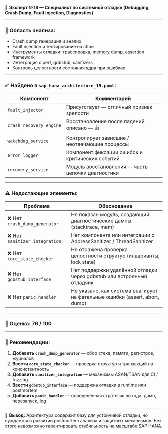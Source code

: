 🧪 **Эксперт №18 — Специалист по системной отладке (Debugging, Crash Dump, Fault Injection, Diagnostics)**

---

### 🎯 Область анализа:

* Crash dump генерация и анализ
* Fault injection и тестирование на сбои
* Инструменты отладки: трассировка, memory dump, assertion framework
* Интеграция с perf, gdbstub, sanitizers
* Контроль целостности состояния ядра при ошибках

---

### ✅ Найдено в `sap_hana_architecture_19.puml`:

| Компонент               | Комментарий                                       |
| ----------------------- | ------------------------------------------------- |
| `fault_injector`        | Присутствует — отличный признак зрелости          |
| `crash_recovery_engine` | Восстановление после падений описано — 👍         |
| `watchdog_service`      | Контролирует зависшие / неотвечающие процессы     |
| `error_logger`          | Компонент фиксации ошибок и критических событий   |
| `recovery_service`      | Модуль восстановления — часть цепочки диагностики |

---

### ⚠️ Недостающие элементы:

| Проблема                      | Обоснование                                                                 |
| ----------------------------- | --------------------------------------------------------------------------- |
| ❌ Нет `crash_dump_generator`  | Не показан модуль, создающий диагностические дампы (stacktrace, mem)        |
| ❌ Нет `sanitizer_integration` | Нет компонента или интеграции с AddressSanitizer / ThreadSanitizer          |
| ❌ Нет `core_state_checker`    | Не отражена проверка целостности структур (инварианты, lock state)          |
| ❌ Нет `gdbstub_interface`     | Нет поддержки удалённой отладки через gdbstub или встроенный отладчик       |
| ❌ Нет `panic_handler`         | Не указано, как система реагирует на фатальные ошибки (assert, abort, dump) |

---

### 💯 Оценка: **76 / 100**

---

### 🔧 Рекомендации:

1. **Добавить `crash_dump_generator`** — сбор стека, памяти, регистров, журналов
2. **Ввести `core_state_checker`** — проверка структур и транзакций на консистентность
3. **Добавить `sanitizer_integration`** — механизмы ASAN/TSAN для CI / fuzzing
4. **Ввести `gdbstub_interface`** — поддержка отладки в runtime или postmortem
5. **Добавить `panic_handler`** — определённая стратегия выхода: дамп, перезапуск, log

---

🧪 **Вывод:** Архитектура содержит базу для устойчивой отладки, но нуждается в развитии postmortem анализа и защитных механизмов. Без этого невозможно гарантировать стабильность на масштабе SAP HANA.
